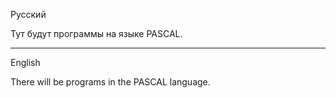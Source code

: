 Русский

Тут будут программы на языке PASCAL.

---

English

There will be programs in the PASCAL language.
